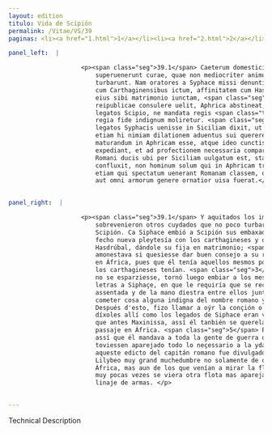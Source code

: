```yaml
---
layout: edition
titulo: Vida de Scipión
permalink: /Vitae/VS/39
paginas: <li><a href="1.html">1</a></li><li><a href="2.html">2</a></li><li><a href="3.html">3</a></li><li><a href="4.html">4</a></li><li><a href="5.html">5</a></li><li><a href="6.html">6</a></li><li><a href="7.html">7</a></li><li><a href="8.html">8</a></li><li><a href="9.html">9</a></li><li><a href="10.html">10</a></li><li><a href="11.html">11</a></li><li><a href="12.html">12</a></li><li><a href="13.html">13</a></li><li><a href="14.html">14</a></li><li><a href="15.html">15</a></li><li><a href="16.html">16</a></li><li><a href="17.html">17</a></li><li><a href="18.html">18</a></li><li><a href="19.html">19</a></li><li><a href="20.html">20</a></li><li><a href="21.html">21</a></li><li><a href="22.html">22</a></li><li><a href="23.html">23</a></li><li><a href="24.html">24</a></li><li><a href="25.html">25</a></li><li><a href="26.html">26</a></li><li><a href="27.html">27</a></li><li><a href="28.html">28</a></li><li><a href="29.html">29</a></li><li><a href="30.html">30</a></li><li><a href="31.html">31</a></li><li><a href="32.html">32</a></li><li><a href="33.html">33</a></li><li><a href="34.html">34</a></li><li><a href="35.html">35</a></li><li><a href="36.html">36</a></li><li><a href="37.html">37</a></li><li><a href="38.html">38</a></li><li><a href="39.html">39</a></li><li><a href="40.html">40</a></li><li><a href="41.html">41</a></li><li><a href="42.html">42</a></li><li><a href="43.html">43</a></li><li><a href="44.html">44</a></li><li><a href="45.html">45</a></li><li><a href="46.html">46</a></li><li><a href="47.html">47</a></li><li><a href="48.html">48</a></li><li><a href="49.html">49</a></li><li><a href="50.html">50</a></li><li><a href="51.html">51</a></li><li><a href="52.html">52</a></li><li><a href="53.html">53</a></li><li><a href="54.html">54</a></li><li><a href="55.html">55</a></li><li><a href="56.html">56</a></li><li><a href="57.html">57</a></li><li><a href="58.html">58</a></li><li><a href="59.html">59</a></li><li><a href="60.html">60</a></li><li><a href="61.html">61</a></li><li><a href="62.html">62</a></li><li><a href="63.html">63</a></li><li><a href="64.html">64</a></li><li><a href="65.html">65</a></li><li><a href="66.html">66</a></li><li><a href="67.html">67</a></li><li><a href="68.html">68</a></li><li><a href="69.html">69</a></li><li><a href="70.html">70</a></li><li><a href="71.html">71</a></li><li><a href="72.html">72</a></li><li><a href="73.html">73</a></li><li><a href="74.html">74</a></li>

panel_left:  |

                    <p><span class="seg">39.1</span> Caeterum domesticis impedimentis sublatis aliae foris
                        superuenerunt curae, quae non mediocriter animum Scipionis mentemque
                        turbarunt. Nam oratores a Syphace missi denuntiarunt ei nouum sibi foedus
                        cum Carthaginensibus ictum, affinitatem cum Hasdrubale contractam, filiam
                        eius sibi matrimonio iunctam, <span class="seg">2</span> propterea monere ut si suae
                        reipublicae consulere uelit, Aphrica abstineat, eosdem <span class="tooltip">enim<span class="tooltiptext"><span class="om"><i>om. </i></span> <span class="siglas">U</span> </span></span> quos Poeni haberent se amicos inimicosque habiturm. <span class="seg">3</span> Hos
                        legatos Scipio, ne mandata regis <span class="tooltip">offerrentur<span class="tooltiptext">efferrentur <span class="siglas">F N P R S W</span> </span></span>, extemplo ad Syphacem remisit cum litteris, quibus postulabat ut <span class="tooltip">initae<span class="tooltiptext">inire <span class="siglas">U</span> </span></span> societatis iunctaeque dextrae memor caueret, ne quid nomine Romano et
                        regia fide indignum moliretur. <span class="seg">4</span> Post haec concione aduocata
                        legatos Syphacis uenisse in Siciliam dixit, ut sicut antea Masinissa, sic
                        etiam hi nimiam dilationem aduentus sui quererentur. <span class="seg">5</span> Itaque
                        maturandum in Aphricam esse, atque ideo cunctis militibus edicere, ut arma
                        expediant, et ad profectionem necessaria comparent. <span class="seg">6</span> Hoc edictum
                        Romani ducis ubi per Siciliam uulgatum est, statim multitudo ingens Lilybeum
                        confluxit, non hominum solum qui in Aphricam traiecturi erant, sed eorum
                        etiam qui spectatum uenerant Romanam classem, qua raro unquam istructior,
                        aut omni armorum genere ornatior uisa fuerat.</p>
                

panel_right:  |

                    <p><span class="seg">39.1</span> Y aquitados los impedimentos domésticos, de fuera
                        sobrevenieron otros cuydados que no poco turbaron el ánimo y sentidos de
                        Scipión. Ca Siphace embió a Scipión sus embaxadores denunciándole que avía
                        fecho nueva pleytesía con los carthagineses y que avía travado affinidad con
                        Hasdrúbal, dándole su fija en matrimonio; <span class="seg">2</span> por ende, que le
                        amonestava si quesiesse dar buen consejo a su república no se entremetiesse
                        en África, pues que él tenía aquellos mesmos por amigos o por enemigos que
                        los carthagineses tenían. <span class="seg">3</span> Scipión, porque la embaxada del rey
                        no se esparziesse, tornó luego embiar a los mesmos embaxadores con sus
                        letras a Siphaçe, en que le requiría que se recordasse de la amistad
                        assentada y de la mano diestra entre ellos juntada, y se guardasse de
                        cometer cosa alguna indigna del nombre romano y de su real fe. <span class="seg">4</span>
                        Después d'esto, fizo llamar a oýr la conçión o razonamiento público, y
                        díxoles allí como los legados de Siphace eran venidos en Sicilia, y segund
                        que antes Maxinissa, assí él tanbién se querelava de la grand dilación de su
                        passaje en África. <span class="seg">5</span> Por ende, que se apressurassen a passar,
                        assí que él mandava a toda la gente de guerra que aprestassen sus armas y
                        toviessen aparejado todo lo neçessario a la yda. <span class="seg">6</span> Y quanto
                        aqueste edicto del capitán romano fue divulgado por Sicilia, <a href="../public/images/1491/187r.jpg" target="new"><img class="facs" src="https://alfonsodepalencia.github.io/Vitae/public/images/facs_icon.jpg"/></a>[187r,b] luego concurrió a
                        Lilybeo muy grand muchedumbre no solamente de ombres que avían de passar en
                        África, mas aun de los que venían a mirar la flota romana, porque jamás o
                        muy pocas vezes se viera otra flota mas aparejada o más adornada de todo
                        linaje de armas. </p>
                

---
```


Technical Description 
